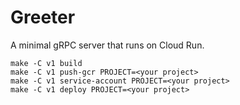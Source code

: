 # Greeter

A minimal gRPC server that runs on Cloud Run.

```shell script
make -C v1 build
make -C v1 push-gcr PROJECT=<your project>
make -C v1 service-account PROJECT=<your project>
make -C v1 deploy PROJECT=<your project>
```
